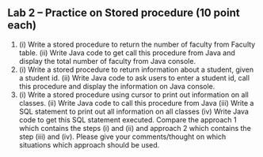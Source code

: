 ## Lab 2 – Practice on Stored procedure (10 point each)
1. (i) Write a stored procedure to return the number of faculty from Faculty table.
(ii) Write Java code to get call this procedure from Java and display the total number of
faculty from Java console.
2. (i) Write a stored procedure to return information about a student, given a student id.
(ii) Write Java code to ask users to enter a student id, call this procedure and display the
information on Java console.
3. (i) Write a stored procedure using cursor to print out information on all classes.
(ii) Write Java code to call this procedure from Java
(iii) Write a SQL statement to print out all information on all classes
(iv) Write Java code to get this SQL statement executed.
Compare the approach 1 which contains the steps (i) and (ii) and approach 2 which
contains the step (iii) and (iv). Please give your comments/thought on which situations
which approach should be used.
